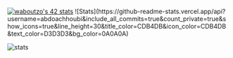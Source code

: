 <br />
<a href="https://github.com/oakoudad/badge42"><img src="https://badge.mediaplus.ma/binary/waboutzo" alt="waboutzo's 42 stats" /></a>
</ br>
![Stats](https://github-readme-stats.vercel.app/api?username=abdoachhoubi&include_all_commits=true&count_private=true&show_icons=true&line_height=30&title_color=CDB4DB&icon_color=CDB4DB&text_color=D3D3D3&bg_color=0A0A0A)

![stats](https://github-readme-stats.vercel.app/api/top-langs/?username=abdoachhoubi&layout=compact&theme=dark&bg_color=0A0A0A)
